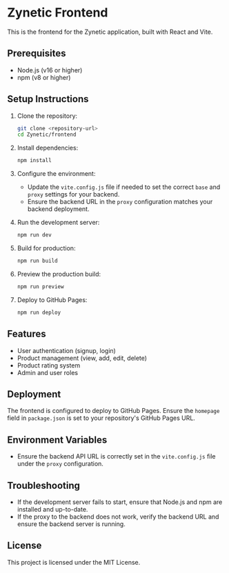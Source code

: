 # Zynetic Frontend

This is the frontend for the Zynetic application, built with React and Vite.

## Prerequisites

- Node.js (v16 or higher)
- npm (v8 or higher)

## Setup Instructions

1. Clone the repository:

   ```bash
   git clone <repository-url>
   cd Zynetic/frontend
   ```

2. Install dependencies:

   ```bash
   npm install
   ```

3. Configure the environment:

   - Update the `vite.config.js` file if needed to set the correct `base` and `proxy` settings for your backend.
   - Ensure the backend URL in the `proxy` configuration matches your backend deployment.

4. Run the development server:

   ```bash
   npm run dev
   ```

5. Build for production:

   ```bash
   npm run build
   ```

6. Preview the production build:

   ```bash
   npm run preview
   ```

7. Deploy to GitHub Pages:

   ```bash
   npm run deploy
   ```

## Features

- User authentication (signup, login)
- Product management (view, add, edit, delete)
- Product rating system
- Admin and user roles

## Deployment

The frontend is configured to deploy to GitHub Pages. Ensure the `homepage` field in `package.json` is set to your repository's GitHub Pages URL.

## Environment Variables

- Ensure the backend API URL is correctly set in the `vite.config.js` file under the `proxy` configuration.

## Troubleshooting

- If the development server fails to start, ensure that Node.js and npm are installed and up-to-date.
- If the proxy to the backend does not work, verify the backend URL and ensure the backend server is running.

## License

This project is licensed under the MIT License.
